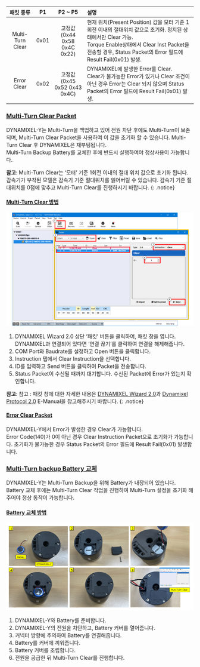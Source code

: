 | 패킷 종류         | P1   | P2 ~ P5                          | 설명                                                                            |
|:----------------:|:----:|:--------------------------------:|:--------------------------------------------------------------------------------|
| Multi-Turn Clear | 0x01 | 고정값<br />(0x44 0x58 0x4C 0x22) |현재 위치(Present Position) 값을 모터 기준 1회전 이내의 절대위치 값으로 초기화. 정지된 상태에서만 Clear 가능.<br />Torque Enable상태에서 Clear Inst Packet을 전송할 경우, Status Packet의 Error 필드에 Result Fail(0x01) 발생.  |
| Error Clear      | 0x02 | 고정값<br />(0x45 0x52 0x43 0x4C) | DYNAMIXEL에 발생한 Error를 Clear.<br />Clear가 불가능한 Error가 있거나 Clear 조건이 아닌 경우 Error는 Clear 되지 않으며 Status Packet의 Error 필드에 Result Fail(0x01) 발생.  |



### [Multi-Turn Clear Packet](#multi-turn-clear-packet)

DYNAMIXEL-Y는 Multi-Turn을 백업하고 있어 전원 차단 후에도 Multi-Turn이 보존되며, Multi-Turn Clear Packet을 사용하여 이 값을 초기화 할 수 있습니다. Multi-Turn Clear 후 DYNAMIXEL은 재부팅됩니다.  
Multi-Turn Backup Battery를 교체한 후에 반드시 실행하여야 정상사용이 가능합니다.

**참고**: Multi-Turn Clear는 ‘모터’ 기준 1회전 이내의 절대 위치 값으로 초기화 됩니다. 감속기가 부착된 모델은 감속기 기준 절대위치를 잃어버릴 수 있습니다. 감속기 기준 절대위치를 0점에 맞추고 Multi-Turn Clear를 진행하시기 바랍니다.
{: .notice}

#### [Multi-Turn Clear 방법](#multi-turn-clear-방법)

![](/assets/images/dxl/y/multi-turn_clear_guide.PNG)

1. DYNAMIXEL Wizard 2.0 상단 ‘패킷’ 버튼을 클릭하여, 패킷 창을 엽니다. DYNAMIXEL과 연결되어 있다면 ‘연결 끊기’를 클릭하여 연결을 해제해줍니다.
2. COM Port와 Baudrate를 설정하고 Open 버튼을 클릭합니다.
3. Instruction 탭에서 Clear Instruction을 선택합니다.
4. ID를 입력하고 Send 버튼을 클릭하여 Packet을 전송합니다.
5. Status Packet이 수신될 때까지 대기합니다. 수신된 Packet에 Error가 있는지 확인합니다.


**참고**: 참고 : 패킷 창에 대한 자세한 내용은 [DYNAMIXEL Wizard 2.0]과 [Dynamixel Protocol 2.0] E-Manual을 참고해주시기 바랍니다.
{: .notice}

#### [Error Clear Packet](#error-clear-packet)

DYNAMIXEL-Y에서 Error가 발생한 경우 Clear가 가능합니다.  
Error Code(140)가 0이 아닌 경우 Clear Instruction Packet으로 초기화가 가능합니다. 초기화가 불가능한 경우 Status Packet의 Error 필드에 Result Fail(0x01) 발생합니다. 

### [Multi-Turn backup Battery 교체](#multi-turn-backup-battery-교체)

DYNAMIXEL-Y는 Multi-Turn Backup을 위해 Battery가 내장되어 있습니다. Battery 교체 후에는 Multi-Turn Clear 작업을 진행하여 Multi-Turn 설정을 초기화 해주어야 정상 동작이 가능합니다.

#### [Battery 교체 방법](#battery-교체-방법)

![](/assets/images/dxl/y/brtterry_replacement_guide.PNG)

1. DYNAMIXEL-Y와 Battery를 준비합니다.
2. DYNAMIXEL-Y의 전원을 차단하고, Battery 커버를 열어줍니다.
3. 커넥터 방향에 주의하여 Battery를 연결해줍니다.
4. Battery를 커버에 끼워줍니다.
5. Battery 커버를 조립합니다.
6. 전원을 공급한 뒤 Multi-Turn Clear를 진행합니다.


[DYNAMIXEL Wizard 2.0]: https://emanual.robotis.com/docs/kr/software/dynamixel/dynamixel_wizard2/
[Dynamixel Protocol 2.0]: https://emanual.robotis.com/docs/kr/dxl/protocol2/